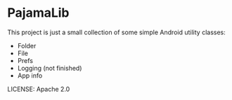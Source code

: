PajamaLib
=========

This project is just a small collection of some simple Android utility classes:
- Folder
- File
- Prefs
- Logging (not finished)
- App info


LICENSE: Apache 2.0
